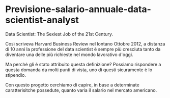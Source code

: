 # Previsione-salario-annuale-data-scientist-analyst

Data Scientist: The Sexiest Job of the 21st Century. 


Così scriveva Harvard Business Review nel lontano Ottobre 2012, a distanza di 10 anni la professione del data scientist è sempre più cresciuta tanto da diventare una delle più
richieste nel mondo lavorativo d'oggi. 

Ma perchè gli è stato attribuito questa definizione? Possiamo rispondere a questa domanda da molti punti di vista, uno di questi sicuramente è lo stipendio.

Con questo progetto cerchiamo di capire, in base a determinate caratterisitche possedute, quanto varia il salario nel mercato americano. 
